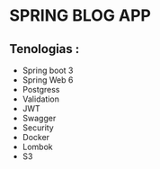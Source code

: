 # SPRING BLOG APP

## Tenologias :
* Spring boot 3
* Spring Web 6
* Postgress
* Validation
* JWT
* Swagger
* Security
* Docker
* Lombok
* S3